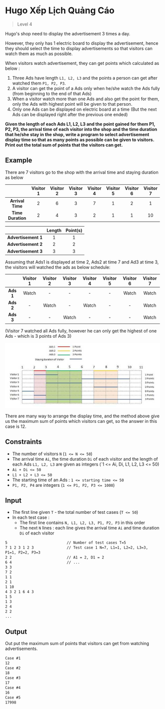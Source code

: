 # Hugo Xếp Lịch Quảng Cáo
>
> Level 4

	
Hugo's shop need to display the advertisement 3 times a day.

However, they only has 1 electric board to display the advertisement, hence they should select the time to display advertisements so that visitors can watch them as much as possible.

When visitors watch advertisement, they can get points which calculated as below :
1. Three Ads have length `L1, L2, L3` and the points a person can get after watched them `P1, P2, P3`.
2. A visitor can get the point of a Ads  only when he/she watch the Ads  fully (from beginning to the end of that Ads)
3. When a visitor watch more than one Ads  and also get the point for them, only the Ads  with highest point will be given to that person.
4. Only one Ads  can be displayed on electric board at a time (But the next Ads  can be displayed right after the previous one ended)

**Given the length of each Ads L1, L2, L3 and the point gained for them P1, P2, P3, the arrival time of each visitor into the shop and the time duration that he/she stay in the shop, write a program to select advertisement display time so that as many points as possible can be given to visitors. Print out the total sum of points that the visitors can get.**

## Example

There are 7 visitors go to the shop with the arrival time and staying duration as below

|                   | Visitor 1 | Visitor 2 | Visitor 3 | Visitor 4 | Visitor 5 | Visitor 6 | Visitor 7  |
|:-----------------:|:---------:|:---------:|:---------:|:---------:|:---------:|:---------:|:----------:|
| **Arrival Time**  | 2         | 6         | 3         | 7         | 1         | 2         | 1          |
| **Time Duration** | 2         | 4         | 3         | 2         | 1         | 1         | 10         |

|                     | Length | Point(s)  |
|:-------------------:|:------:|:---------:|
| **Advertisement 1** | 1      | 1         |
| **Advertisement 2** | 2      | 2         |
| **Advertisement 3** | 3      | 3         |

Assuming that Ads1 is displayed at time 2, Ads2 at time 7 and Ad3 at time 3, the visitors will watched the ads as below schedule:

|           | Visitor 1 | Visitor 2 | Visitor 3 | Visitor 4 | Visitor 5 | Visitor 6 | Visitor 7  |
|:---------:|:---------:|:---------:|:---------:|:---------:|:---------:|:---------:|:----------:|
| **Ads 1** | Watch     | -         | -         | -         | -         | Watch     | Watch      |
| **Ads 2** | -         | Watch     | -         | Watch     | -         | -         | Watch      |
| **Ads 3** | -         | -         | Watch     | -         | -         | -         | Watch      |

(Visitor 7 watched all Ads fully, however he can only get the highest of one Ads - which is 3 points of Ads 3)

![fig1](fig1.jpg)

There are many way to arrange the display time, and the method above give us the maximum sum of points which visitors can get, so the answer in this case is 12.

## Constraints

- The number of visitors `N` (`1 <= N <= 50`)
- The arrival time `Ai`, the time duration `Di` of each visitor and the length of each Ads `L1, L2, L3` are given as integers (`1 <= Ai, Di, L1, L2, L3 <= 50)
- `Ai + Di <= 50`
- `L1 + L2 + L3 <= 50`
- The starting time of an Ads : `1 <= starting time <= 50`
- `P1, P2, P4` are integers (`1 <= P1, P2, P3 <= 1000`)

## Input

- The first line given `T` - the total number of test cases (`T <= 50`)
- In each test case :
    - The first line contains `N, L1, L2, L3, P1, P2, P3` in this order
    - The next `N` lines : each line gives the arrival time `Ai` and time duration `Di` of each visitor

```
5                           // Number of test cases T=5
7 1 2 3 1 2 3               // Test case 1 N=7, L1=1, L2=2, L3=3, P1=1, P2=2, P3=3
2 2                         // A1 = 2, D1 = 2
6 4                         // ...
3 3
7 2
1 1
2 1
1 10
4 3 2 1 6 4 3
1 5
1 3
2 4
2 2
...
```

## Output

Out put the maximum sum of points that visitors can get from watching advertisements.

```
Case #1
12
Case #2
18
Case #3
17
Case #4
16
Case #5
17998
```